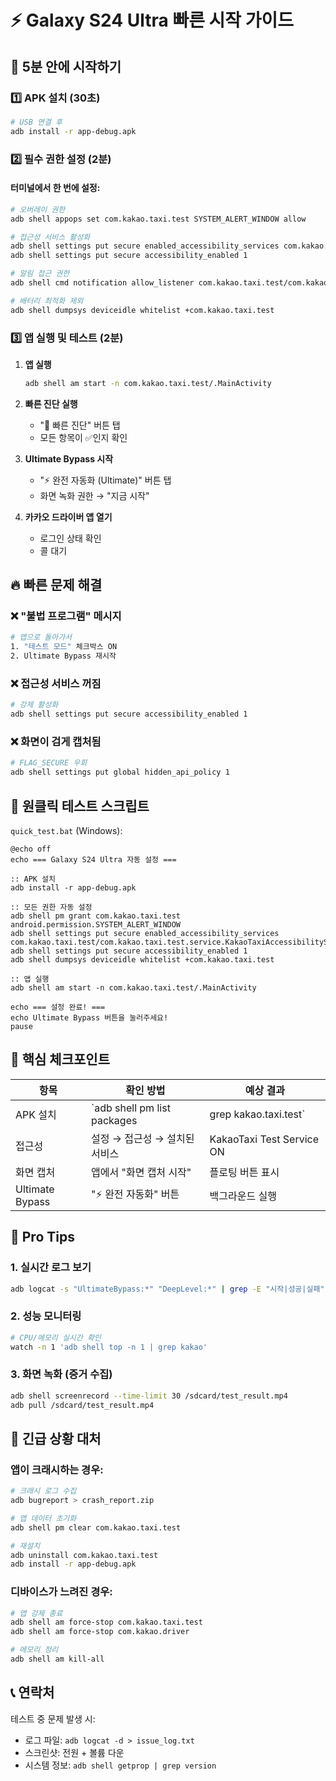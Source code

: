 # ⚡ Galaxy S24 Ultra 빠른 시작 가이드

## 🚀 5분 안에 시작하기

### 1️⃣ APK 설치 (30초)
```bash
# USB 연결 후
adb install -r app-debug.apk
```

### 2️⃣ 필수 권한 설정 (2분)

#### 터미널에서 한 번에 설정:
```bash
# 오버레이 권한
adb shell appops set com.kakao.taxi.test SYSTEM_ALERT_WINDOW allow

# 접근성 서비스 활성화
adb shell settings put secure enabled_accessibility_services com.kakao.taxi.test/com.kakao.taxi.test.service.KakaoTaxiAccessibilityService
adb shell settings put secure accessibility_enabled 1

# 알림 접근 권한
adb shell cmd notification allow_listener com.kakao.taxi.test/com.kakao.taxi.test.service.HybridAutomationService

# 배터리 최적화 제외
adb shell dumpsys deviceidle whitelist +com.kakao.taxi.test
```

### 3️⃣ 앱 실행 및 테스트 (2분)

1. **앱 실행**
   ```bash
   adb shell am start -n com.kakao.taxi.test/.MainActivity
   ```

2. **빠른 진단 실행**
   - "🏥 빠른 진단" 버튼 탭
   - 모든 항목이 ✅인지 확인

3. **Ultimate Bypass 시작**
   - "⚡ 완전 자동화 (Ultimate)" 버튼 탭
   - 화면 녹화 권한 → "지금 시작"

4. **카카오 드라이버 앱 열기**
   - 로그인 상태 확인
   - 콜 대기

## 🔥 빠른 문제 해결

### ❌ "불법 프로그램" 메시지
```bash
# 앱으로 돌아가서
1. "테스트 모드" 체크박스 ON
2. Ultimate Bypass 재시작
```

### ❌ 접근성 서비스 꺼짐
```bash
# 강제 활성화
adb shell settings put secure accessibility_enabled 1
```

### ❌ 화면이 검게 캡처됨
```bash
# FLAG_SECURE 우회
adb shell settings put global hidden_api_policy 1
```

## 📱 원클릭 테스트 스크립트

`quick_test.bat` (Windows):
```batch
@echo off
echo === Galaxy S24 Ultra 자동 설정 ===

:: APK 설치
adb install -r app-debug.apk

:: 모든 권한 자동 설정
adb shell pm grant com.kakao.taxi.test android.permission.SYSTEM_ALERT_WINDOW
adb shell settings put secure enabled_accessibility_services com.kakao.taxi.test/com.kakao.taxi.test.service.KakaoTaxiAccessibilityService
adb shell settings put secure accessibility_enabled 1
adb shell dumpsys deviceidle whitelist +com.kakao.taxi.test

:: 앱 실행
adb shell am start -n com.kakao.taxi.test/.MainActivity

echo === 설정 완료! ===
echo Ultimate Bypass 버튼을 눌러주세요!
pause
```

## 🎯 핵심 체크포인트

| 항목 | 확인 방법 | 예상 결과 |
|------|-----------|-----------|
| APK 설치 | `adb shell pm list packages | grep kakao.taxi.test` | 패키지명 출력 |
| 접근성 | 설정 → 접근성 → 설치된 서비스 | KakaoTaxi Test Service ON |
| 화면 캡처 | 앱에서 "화면 캡처 시작" | 플로팅 버튼 표시 |
| Ultimate Bypass | "⚡ 완전 자동화" 버튼 | 백그라운드 실행 |

## 💪 Pro Tips

### 1. 실시간 로그 보기
```bash
adb logcat -s "UltimateBypass:*" "DeepLevel:*" | grep -E "시작|성공|실패"
```

### 2. 성능 모니터링
```bash
# CPU/메모리 실시간 확인
watch -n 1 'adb shell top -n 1 | grep kakao'
```

### 3. 화면 녹화 (증거 수집)
```bash
adb shell screenrecord --time-limit 30 /sdcard/test_result.mp4
adb pull /sdcard/test_result.mp4
```

## 🚨 긴급 상황 대처

### 앱이 크래시하는 경우:
```bash
# 크래시 로그 수집
adb bugreport > crash_report.zip

# 앱 데이터 초기화
adb shell pm clear com.kakao.taxi.test

# 재설치
adb uninstall com.kakao.taxi.test
adb install -r app-debug.apk
```

### 디바이스가 느려진 경우:
```bash
# 앱 강제 종료
adb shell am force-stop com.kakao.taxi.test
adb shell am force-stop com.kakao.driver

# 메모리 정리
adb shell am kill-all
```

## 📞 연락처

테스트 중 문제 발생 시:
- 로그 파일: `adb logcat -d > issue_log.txt`
- 스크린샷: 전원 + 볼륨 다운
- 시스템 정보: `adb shell getprop | grep version`